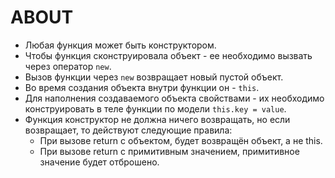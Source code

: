 # ABOUT

- Любая функция может быть конструктором.
- Чтобы функция сконструировала объект - ее необходимо вызвать через оператор `new`.
- Вызов функции через `new` возвращает новый пустой объект.
- Во время создания объекта внутри функции он - `this`.
- Для наполнения создаваемого объекта свойствами - их необходимо конструировать в теле функции по модели `this.key = value`.
- Функция конструктор не должна ничего возвращать, но если возвращает, то действуют следующие правила:
  - При вызове return с объектом, будет возвращён объект, а не this.
  - При вызове return с примитивным значением, примитивное значение будет отброшено.